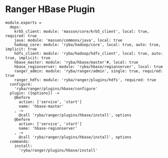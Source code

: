 # Ranger HBase Plugin

    module.exports =
      deps:
        krb5_client: module: 'masson/core/krb5_client', local: true, required: true
        java: module: 'masson/commons/java', local: true
        hadoop_core: module: 'ryba/hadoop/core', local: true, auto: true, implicit: true
        hdfs_client: module: 'ryba/hadoop/hdfs_client', local: true, auto: true, implicit: true
        hbase_master: module: 'ryba/hbase/master'#, local: true
        hbase_regionserver: module: 'ryba/hbase/regionserver', local: true
        ranger_admin: module: 'ryba/ranger/admin', single: true, required: true
        ranger_hdfs: module: 'ryba/ranger/plugins/hdfs', required: true
      configure:
        'ryba/ranger/plugins/hbase/configure'
      plugin: ({options}) ->
        @before
          action: ['service', 'start']
          name: 'hbase-master'
        , ->
          @call 'ryba/ranger/plugins/hbase/install', options
        @before
          action: ['service', 'start']
          name: 'hbase-regionserver'
        , ->
          @call 'ryba/ranger/plugins/hbase/install', options
      commands:
        install:
          'ryba/ranger/plugins/hbase/install'
